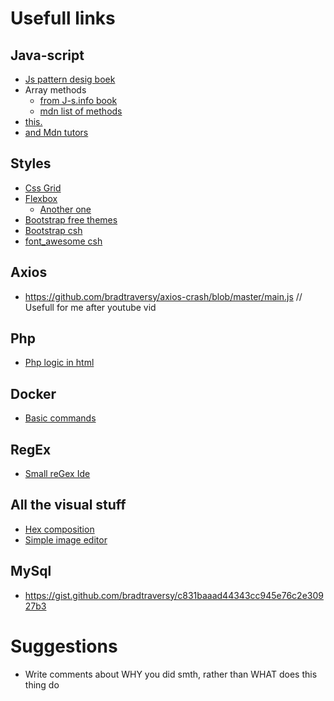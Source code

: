 # Usefull links

## Java-script
  * [Js pattern desig boek](https://addyosmani.com/resources/essentialjsdesignpatterns/book/)
  * Array methods
    * [from J-s.info book](https://javascript.info/array-methods)
    * [mdn list of methods](https://developer.mozilla.org/en-US/docs/Web/JavaScript/Reference/Global_Objects/Array#Instance_methods)
  * [this.](https://developer.mozilla.org/en-US/docs/Web/JavaScript/Reference/Operators/this)
  * [and Mdn tutors](https://developer.mozilla.org/en-US/docs/Web/Tutorials)
  
## Styles
  * [Css Grid](https://learncssgrid.com)
  * [Flexbox](https://yoksel.github.io/flex-cheatsheet/)
    * [Another one](https://css-tricks.com/snippets/css/a-guide-to-flexbox/)
  * [Bootstrap free themes](https://bootswatch.com)
  * [Bootstrap csh](https://hackerthemes.com/bootstrap-cheatsheet/)
  * [font_awesome csh](https://fontawesome.com/cheatsheet?from=io)

## Axios
  * https://github.com/bradtraversy/axios-crash/blob/master/main.js
  // Usefull for me after youtube vid
  
## Php
  * [Php logic in html](https://tutorials.supunkavinda.blog/php/in-html)
  
## Docker
  * [Basic commands](https://gist.github.com/bradtraversy/89fad226dc058a41b596d586022a9bd3)
  
## RegEx
  * [Small reGex Ide](https://regex101.com)
  
## All the visual stuff
  * [Hex composition](https://www.colorhexa.com)
  * [Simple image editor](https://www.imgonline.com.ua/eng/)
  
## MySql
  * https://gist.github.com/bradtraversy/c831baaad44343cc945e76c2e30927b3
  
# Suggestions 

* Write comments about WHY you did smth, rather than WHAT does this thing do
